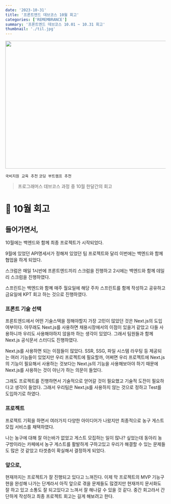 ```yaml
---
date: '2023-10-31'
title: '프론트엔드 데브코스 10월 회고'
categories: ['REMEMBRANCE']
summary: '프론트엔드 데브코스 10.01 ~ 10.31 회고'
thumbnail: './til.jpg'
---
```

<img src="https://i.pinimg.com/originals/87/01/c8/8701c80b90e4eaa78c374a46b09230eb.png" width="700px" height="400px" />
<br>

`국비지원 교육 추천` `코딩 부트캠프 추천`
>프로그래머스 데브코스 과정 중 10월 한달간의 회고

# 📝 10월 회고
## 들어가면서,
10월에는 백엔드와 함께 최종 프로젝트가 시작되었다.

9월에 있었던 API명세서가 정해져 있었던 팀 프로젝트와 달리 이번에는 백엔드와 함께 협업을 하게 되었다.

스크럼은 매일 1시반에 프론트엔드끼리 스크럼을 진행하고 2시에는 백엔드와 함께 데일리 스크럼을 진행하였다.

스프린트는 백엔드와 함꼐 매주 월요일에 해당 주차 스프린트를 함께 작성하고 공유하고 금요일에 KPT 회고 하는 것으로 진행하였다.

### 프론트 기술 선택
프론트엔드에서 어떤 기술스택을 정해야할지 가장 고민이 많았던 것은 Next.js의 도입여부이다. 아무래도 Next.js를 사용하면 채용시장에서의 이점이 있을거 같았고 다들 사용하니까 우리도 사용해야하지 않을까 하는 생각이 있었다. 그래서 팀원들과 함께 Next.js 공식문서 스터디도 진행하였다.

Next.js를 사용하면 되는 이점들이 많았다. SSR, SSG, 파일 시스템 라우팅 등 제공되는 여러 기능들이 있었지만 우리 프로젝트에 필요할까, 어쩌면 우리 프로젝트에 Next.js의 기능이 필요해서 사용하는 것보다는 Next.js의 기능을 사용해보아야 하기 때문에 Next.js를 사용하는 것이 아닌가 하는 의문이 들었다.

그래도 프로젝트를 진행하면서 기술적으로 얻어갈 것이 필요했고 기술적 도전이 필요하다고 생각이 들었다.
그래서 우리팀은 Next.js를 사용하지 않는 것으로 정하고 Test를 도입하기로 하였다.

### 프로젝트
프로젝트 기획을 하면서 여러가지 다양한 아이디어가 나왔지만 최종적으로 농구 게스트 모집 서비스를 채택하였다.

나는 농구에 대해 잘 아는바가 없었고 게스트 모집하는 일이 많나? 싶었는데 동아리 농구방이라는 카페에서 농구 게스트를 활발하게 구하고있고 우리가 해결할 수 있는 문제들도 많은 것 같았고 타겟층이 확실해서 결정하게 되었다.

### 앞으로,
현재까지는 프로젝트가 잘 진행되고 있다고 느껴진다. 이제 막 프로젝트의 MVP 기능구현을 완성해 나가는 단계라서 아직 앞으로 겪을 문제들도 많겠지만 현재까지 문서화도 잘 하고 있고 소통도 잘 되고있다고 느껴서 잘 해나갈 수 있을 것 같다.
중간 회고라서 간단하게 작성하고 최종 프로젝트 회고는 길게 해보려고 한다.